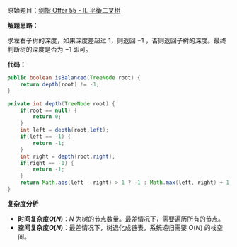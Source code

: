 原始题目：[剑指 Offer 55 - II. 平衡二叉树](https://leetcode-cn.com/problems/ping-heng-er-cha-shu-lcof/)

**解题思路：**

求左右子树的深度，如果深度差超过 $1$，则返回 $-1$ ，否则返回子树的深度。最终判断树的深度是否为 $-1$ 即可。

**代码：**

```java
public boolean isBalanced(TreeNode root) {
    return depth(root) != -1;
}

private int depth(TreeNode root) {
    if(root == null) {
        return 0;
    }
    int left = depth(root.left);
    if(left == -1) {
        return -1;
    }
    int right = depth(root.right);
    if(right == -1) {
        return -1;
    }
    return Math.abs(left - right) > 1 ? -1 : Math.max(left, right) + 1;
}
```

**复杂度分析**

- **时间复杂度$O(N)$**：$N$ 为树的节点数量。最差情况下，需要遍历所有的节点。
- **空间复杂度$O(N)$**：最差情况下，树退化成链表，系统递归需要 $O(N)$ 的栈空间。